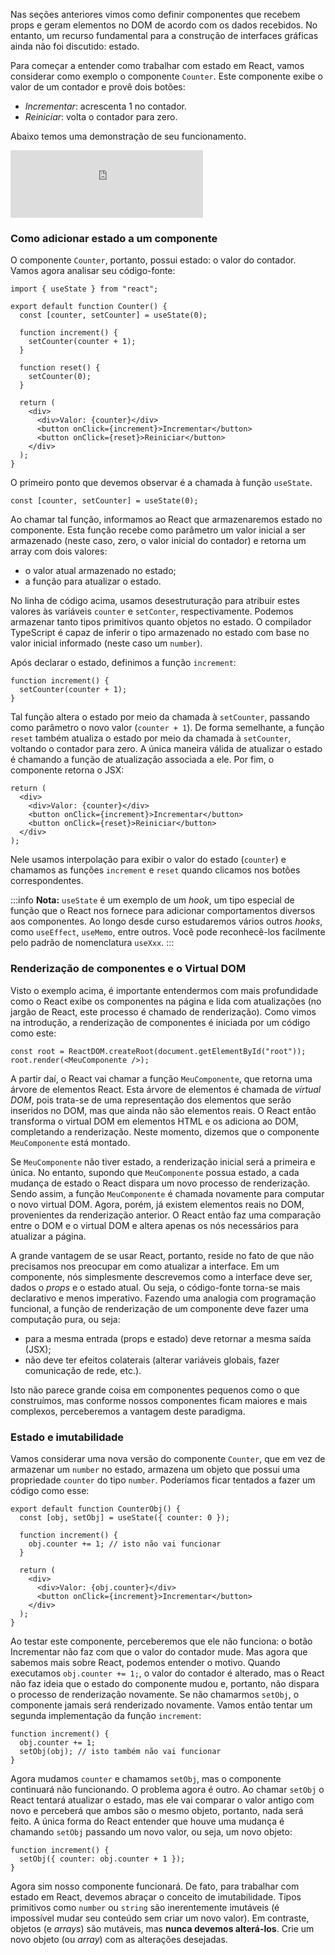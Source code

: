 Nas seções anteriores vimos como definir componentes que recebem props e geram elementos no DOM de acordo com os dados recebidos.
No entanto, um recurso fundamental para a construção de interfaces gráficas ainda não foi discutido: estado.

Para começar a entender como trabalhar com estado em React, vamos considerar como exemplo o componente `Counter`.
Este componente exibe o valor de um contador e provê dois botões:

- _Incrementar_: acrescenta 1 no contador.
- _Reiniciar_: volta o contador para zero.

Abaixo temos uma demonstração de seu funcionamento.

<iframe src="https://cralmg-react-counter.stackblitz.io/" style="border:4px solid #ddd; width:300px; height:100px"></iframe>

### Como adicionar estado a um componente

O componente `Counter`, portanto, possui estado: o valor do contador.
Vamos agora analisar seu código-fonte:

```tsx
import { useState } from "react";

export default function Counter() {
  const [counter, setCounter] = useState(0);

  function increment() {
    setCounter(counter + 1);
  }

  function reset() {
    setCounter(0);
  }

  return (
    <div>
      <div>Valor: {counter}</div>
      <button onClick={increment}>Incrementar</button>
      <button onClick={reset}>Reiniciar</button>
    </div>
  );
}
```

O primeiro ponto que devemos observar é a chamada à função `useState`.

```tsx
const [counter, setCounter] = useState(0);
```

Ao chamar tal função, informamos ao React que armazenaremos estado no componente.
Esta função recebe como parâmetro um valor inicial a ser armazenado (neste caso, zero, o valor inicial do contador) e retorna um array com dois valores:

- o valor atual armazenado no estado;
- a função para atualizar o estado.

No linha de código acima, usamos desestruturação para atribuir estes valores às variáveis `counter` e `setConter`, respectivamente.
Podemos armazenar tanto tipos primitivos quanto objetos no estado.
O compilador TypeScript é capaz de inferir o tipo armazenado no estado com base no valor inicial informado (neste caso um `number`).

Após declarar o estado, definimos a função `increment`:

```tsx
function increment() {
  setCounter(counter + 1);
}
```

Tal função altera o estado por meio da chamada à `setCounter`, passando como parâmetro o novo valor (`counter + 1`).
De forma semelhante, a função `reset` também atualiza o estado por meio da chamada à `setCounter`, voltando o contador para zero.
A única maneira válida de atualizar o estado é chamando a função de atualização associada a ele.
Por fim, o componente retorna o JSX:

```tsx
return (
  <div>
    <div>Valor: {counter}</div>
    <button onClick={increment}>Incrementar</button>
    <button onClick={reset}>Reiniciar</button>
  </div>
);
```

Nele usamos interpolação para exibir o valor do estado (`counter`) e chamamos as funções `increment` e `reset` quando clicamos nos botões correspondentes.

:::info
**Nota:**
`useState` é um exemplo de um _hook_, um tipo especial de função que o React nos fornece para adicionar comportamentos diversos aos componentes.
Ao longo desde curso estudaremos vários outros _hooks_, como `useEffect`, `useMemo`, entre outros.
Você pode reconhecê-los facilmente pelo padrão de nomenclatura `useXxx`.
:::

### Renderização de componentes e o Virtual DOM

Visto o exemplo acima, é importante entendermos com mais profundidade como o React exibe os componentes na página e lida com atualizações (no jargão de React, este processo é chamado de renderização).
Como vimos na introdução, a renderização de componentes é iniciada por um código como este:

```tsx
const root = ReactDOM.createRoot(document.getElementById("root"));
root.render(<MeuComponente />);
```

A partir daí, o React vai chamar a função `MeuComponente`, que retorna uma árvore de elementos React.
Esta árvore de elementos é chamada de _virtual DOM_, pois trata-se de uma representação dos elementos que serão inseridos no DOM, mas que ainda não são elementos reais.
O React então transforma o virtual DOM em elementos HTML e os adiciona ao DOM, completando a renderização.
Neste momento, dizemos que o componente `MeuComponente` está montado.

Se `MeuComponente` não tiver estado, a renderização inicial será a primeira e única.
No entanto, supondo que `MeuComponente` possua estado, a cada mudança de estado o React dispara um novo processo de renderização.
Sendo assim, a função `MeuComponente` é chamada novamente para computar o novo virtual DOM.
Agora, porém, já existem elementos reais no DOM, provenientes da renderização anterior.
O React então faz uma comparação entre o DOM e o virtual DOM e altera apenas os nós necessários para atualizar a página.

A grande vantagem de se usar React, portanto, reside no fato de que não precisamos nos preocupar em como atualizar a interface.
Em um componente, nós simplesmente descrevemos como a interface deve ser, dados o _props_ e o estado atual.
Ou seja, o código-fonte torna-se mais declarativo e menos imperativo.
Fazendo uma analogia com programação funcional, a função de renderização de um componente deve fazer uma computação pura, ou seja:

- para a mesma entrada (props e estado) deve retornar a mesma saída (JSX);
- não deve ter efeitos colaterais (alterar variáveis globais, fazer comunicação de rede, etc.).

Isto não parece grande coisa em componentes pequenos como o que construímos, mas conforme nossos componentes ficam maiores e mais complexos, perceberemos a vantagem deste paradigma.

### Estado e imutabilidade

Vamos considerar uma nova versão do componente `Counter`, que em vez de armazenar um `number` no estado, armazena um objeto que possui uma propriedade `counter` do tipo `number`.
Poderíamos ficar tentados a fazer um código como esse:

```tsx
export default function CounterObj() {
  const [obj, setObj] = useState({ counter: 0 });

  function increment() {
    obj.counter += 1; // isto não vai funcionar
  }

  return (
    <div>
      <div>Valor: {obj.counter}</div>
      <button onClick={increment}>Incrementar</button>
    </div>
  );
}
```

Ao testar este componente, perceberemos que ele não funciona: o botão Incrementar não faz com que o valor do contador mude.
Mas agora que sabemos mais sobre React, podemos entender o motivo.
Quando executamos `obj.counter += 1;`, o valor do contador é alterado, mas o React não faz ideia que o estado do componente mudou e, portanto, não dispara o processo de renderização novamente.
Se não chamarmos `setObj`, o componente jamais será renderizado novamente.
Vamos então tentar um segunda implementação da função `increment`:

```tsx
function increment() {
  obj.counter += 1;
  setObj(obj); // isto também não vai funcionar
}
```

Agora mudamos `counter` e chamamos `setObj`, mas o componente continuará não funcionando.
O problema agora é outro.
Ao chamar `setObj` o React tentará atualizar o estado, mas ele vai comparar o valor antigo com novo e perceberá que ambos são o mesmo objeto, portanto, nada será feito.
A única forma do React entender que houve uma mudança é chamando `setObj` passando um novo valor, ou seja, um novo objeto:

```tsx
function increment() {
  setObj({ counter: obj.counter + 1 });
}
```

Agora sim nosso componente funcionará.
De fato, para trabalhar com estado em React, devemos abraçar o conceito de imutabilidade.
Tipos primitivos como `number` ou `string` são inerentemente imutáveis (é impossível mudar seu conteúdo sem criar um novo valor).
Em contraste, objetos (e _arrays_) são mutáveis, mas **nunca devemos alterá-los**.
Crie um novo objeto (ou _array_) com as alterações desejadas.
